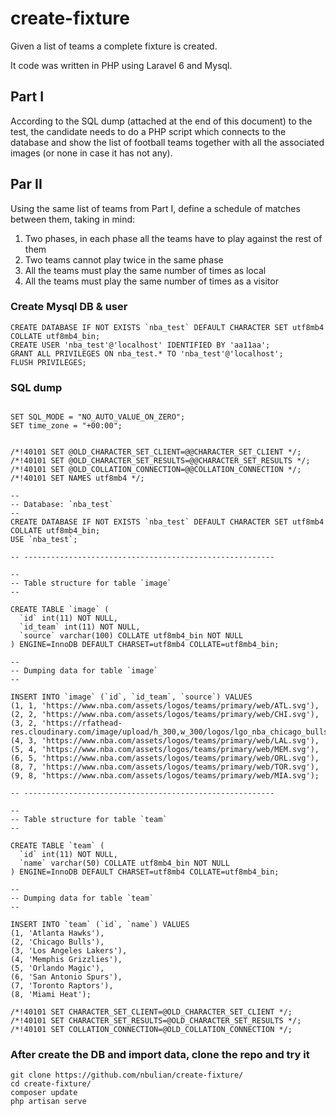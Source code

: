 # create-fixture
Given a list of teams a complete fixture is created.

It code was written in PHP using Laravel 6 and Mysql.

## Part I
According to the SQL dump (attached at the end of this document) to the test, the candidate needs to do a PHP script which connects to the database and show the list of football teams together with all the associated images (or none in case it has not any).

## Par II
Using the same list of teams from Part I, define a schedule of matches between them, taking in mind:
1. Two phases, in each phase all the teams have to play against the rest of them
2. Two teams cannot play twice in the same phase
3. All the teams must play the same number of times as local
4. All the teams must play the same number of times as a visitor

### Create Mysql DB & user
```
CREATE DATABASE IF NOT EXISTS `nba_test` DEFAULT CHARACTER SET utf8mb4 COLLATE utf8mb4_bin;
CREATE USER 'nba_test'@'localhost' IDENTIFIED BY 'aa11aa';
GRANT ALL PRIVILEGES ON nba_test.* TO 'nba_test'@'localhost';
FLUSH PRIVILEGES;
```

### SQL dump
```

SET SQL_MODE = "NO_AUTO_VALUE_ON_ZERO";
SET time_zone = "+00:00";


/*!40101 SET @OLD_CHARACTER_SET_CLIENT=@@CHARACTER_SET_CLIENT */;
/*!40101 SET @OLD_CHARACTER_SET_RESULTS=@@CHARACTER_SET_RESULTS */;
/*!40101 SET @OLD_COLLATION_CONNECTION=@@COLLATION_CONNECTION */;
/*!40101 SET NAMES utf8mb4 */;

--
-- Database: `nba_test`
--
CREATE DATABASE IF NOT EXISTS `nba_test` DEFAULT CHARACTER SET utf8mb4 COLLATE utf8mb4_bin;
USE `nba_test`;

-- --------------------------------------------------------

--
-- Table structure for table `image`
--

CREATE TABLE `image` (
  `id` int(11) NOT NULL,
  `id_team` int(11) NOT NULL,
  `source` varchar(100) COLLATE utf8mb4_bin NOT NULL
) ENGINE=InnoDB DEFAULT CHARSET=utf8mb4 COLLATE=utf8mb4_bin;

--
-- Dumping data for table `image`
--

INSERT INTO `image` (`id`, `id_team`, `source`) VALUES
(1, 1, 'https://www.nba.com/assets/logos/teams/primary/web/ATL.svg'),
(2, 2, 'https://www.nba.com/assets/logos/teams/primary/web/CHI.svg'),
(3, 2, 'https://rfathead-res.cloudinary.com/image/upload/h_300,w_300/logos/lgo_nba_chicago_bulls.png'),
(4, 3, 'https://www.nba.com/assets/logos/teams/primary/web/LAL.svg'),
(5, 4, 'https://www.nba.com/assets/logos/teams/primary/web/MEM.svg'),
(6, 5, 'https://www.nba.com/assets/logos/teams/primary/web/ORL.svg'),
(8, 7, 'https://www.nba.com/assets/logos/teams/primary/web/TOR.svg'),
(9, 8, 'https://www.nba.com/assets/logos/teams/primary/web/MIA.svg');

-- --------------------------------------------------------

--
-- Table structure for table `team`
--

CREATE TABLE `team` (
  `id` int(11) NOT NULL,
  `name` varchar(50) COLLATE utf8mb4_bin NOT NULL
) ENGINE=InnoDB DEFAULT CHARSET=utf8mb4 COLLATE=utf8mb4_bin;

--
-- Dumping data for table `team`
--

INSERT INTO `team` (`id`, `name`) VALUES
(1, 'Atlanta Hawks'),
(2, 'Chicago Bulls'),
(3, 'Los Angeles Lakers'),
(4, 'Memphis Grizzlies'),
(5, 'Orlando Magic'),
(6, 'San Antonio Spurs'),
(7, 'Toronto Raptors'),
(8, 'Miami Heat');

/*!40101 SET CHARACTER_SET_CLIENT=@OLD_CHARACTER_SET_CLIENT */;
/*!40101 SET CHARACTER_SET_RESULTS=@OLD_CHARACTER_SET_RESULTS */;
/*!40101 SET COLLATION_CONNECTION=@OLD_COLLATION_CONNECTION */;

```

### After create the DB and import data, clone the repo and try it
```
git clone https://github.com/nbulian/create-fixture/
cd create-fixture/
composer update
php artisan serve
```
